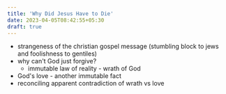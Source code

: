 ```yaml
---
title: 'Why Did Jesus Have to Die'
date: 2023-04-05T08:42:55+05:30
draft: true
---
```


-   strangeness of the christian gospel message (stumbling block to jews and foolishness to gentiles)
-   why can't God just forgive?
    -   immutable law of reality - wrath of God
-   God's love - another immutable fact
-   reconciling apparent contradiction of wrath vs love

